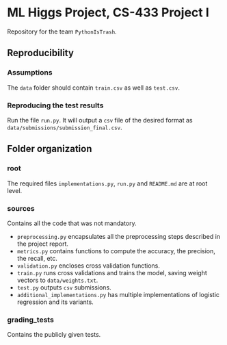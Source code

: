 # ML Higgs Project, CS-433 Project I

Repository for the team `PythonIsTrash`.

## Reproducibility

### Assumptions
The ``data`` folder should contain ``train.csv`` as well as ``test.csv``.

### Reproducing the test results
Run the file ``run.py``. It will output a ``csv`` file of the desired format as ``data/submissions/submission_final.csv``.

## Folder organization
### root
The required files ``implementations.py``, ``run.py`` and ``README.md`` are at root level.
### sources
Contains all the code that was not mandatory.
* ``preprocessing.py`` encapsulates all the preprocessing steps described in the project report.
* ``metrics.py`` contains functions to compute the accuracy, the precision, the recall, etc.
* ``validation.py`` encloses cross validation functions.
* ``train.py`` runs cross validations and trains the model, saving weight vectors to ``data/weights.txt``.
* ``test.py`` outputs ``csv`` submissions.
* ``additional_implementations.py`` has multiple implementations of logistic regression and its variants.
### grading_tests
Contains the publicly given tests.
